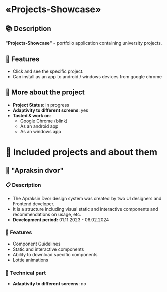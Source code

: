# «Projects-Showcase»
## 📚 Description
  **"Projects-Showcase"** - portfolio application containing university projects.
## 📑 Features
  *	Сlick and see the specific project.
  *	Can install as an app to android / windows devices from google chrome
## 📖 More about the project
  *	**Project Status**: in progress
  *	**Adaptivity to different screens**: yes
  *	**Tasted & work on**:
    *	Google Chrome (blink)
    * As an android app
    * As an windows app
# 📑 Included projects and about them
## 🏰 "Apraksin dvor"
  ### 📋 Description
  * The Apraksin Dvor design system was created by two UI designers and Frontend developer.
  * It is a structure including visual static and interactive components and recommendations on usage, etc.
  * **Development period:** 01.11.2023 - 06.02.2024
  ### 📌 Features
  * Component Guidelines
  * Static and interactive components
  * Ability to download specific components
  * Lottie animations
  ### 🔧 Technical part
  *	**Adaptivity to different screens**: no
